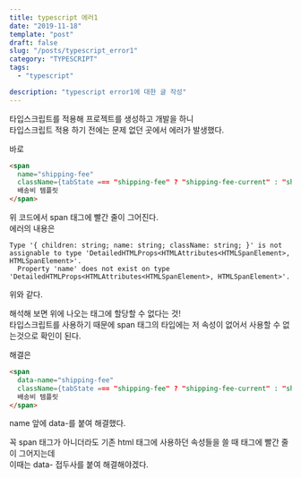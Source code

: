 ```yaml
---
title: typescript 에러1
date: "2019-11-18"
template: "post"
draft: false
slug: "/posts/typescript_error1"
category: "TYPESCRIPT"
tags:
  - "typescript"

description: "typescript error1에 대한 글 작성"
---
```


타입스크립트를 적용해 프로젝트를 생성하고 개발을 하니  
타입스크립트 적용 하기 전에는 문제 없던 곳에서 에러가 발생했다.

바로

```html
<span
  name="shipping-fee"
  className={tabState === "shipping-fee" ? "shipping-fee-current" : "shipping-fee"}>
  배송비 템플릿
</span>
```

위 코드에서 span 태그에 빨간 줄이 그어진다.  
에러의 내용은

```
Type '{ children: string; name: string; className: string; }' is not assignable to type 'DetailedHTMLProps<HTMLAttributes<HTMLSpanElement>, HTMLSpanElement>'.
  Property 'name' does not exist on type 'DetailedHTMLProps<HTMLAttributes<HTMLSpanElement>, HTMLSpanElement>'.
```

위와 같다.

해석해 보면 위에 나오는 태그에 할당할 수 없다는 것!  
타입스크립트를 사용하기 때문에 span 태그의 타입에는 저 속성이 없어서 사용할 수 없는것으로 확인이 된다.

해결은

```html
<span
  data-name="shipping-fee"
  className={tabState === "shipping-fee" ? "shipping-fee-current" : "shipping-fee"}>
  배송비 템플릿
</span>
```

name 앞에 data-를 붙여 해결했다.

꼭 span 태그가 아니더라도 기존 html 태그에 사용하던 속성들을 쓸 때 태그에 빨간 줄이 그어지는데  
이때는 data- 접두사를 붙여 해결해야겠다.

